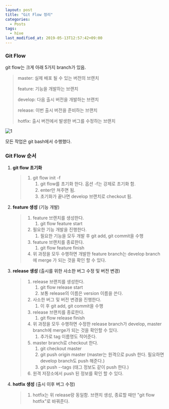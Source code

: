 ```yaml
---
layout: post
title: "Git Flow 정리"
categories:
  - Posts
tags:
  - hive
last_modified_at: 2019-05-13T12:57:42+09:00
---
```




### Git Flow

git flow는 크게 아래 5가지 branch가 있음.

>master: 실제 배포 될 수 있는 버전의 브랜치
>
>feature: 기능을 개발하는 브랜치
>
>develop: 다음 출시 버전을 개발하는 브랜치
>
>release: 이번 출시 버전을 준비하는 브랜치
>
>hotfix: 출시 버전에서 발생한 버그를 수정하는 브랜치

![1](https://user-images.githubusercontent.com/22383120/57603480-cca19400-759c-11e9-974f-c935a567f1a4.PNG)

모든 작업은 git bash에서 수행했다.

### Git Flow 순서

1. **git flow 초기화**

   > 1. git flow init -f
   >    1. git flow를 초기화 한다. 옵션 -f는 강제로 초기화 함.
   >    2. enter만 쳐주면 됨.
   >    3. 초기화가 끝나면 develop 브랜치로 checkout 됨.



2. **feature 생성** (기능 개발)

   > 1. feature 브랜치를 생성한다.
   >    1. git flow feature start <feature-name>
   > 2. 필요한 기능 개발을 진행한다.
   >    1. 필요한 기능을 모두 개발 후 git add, git commit을 수행
   > 3. feature 브랜치를 종료한다.
   >    1. git flow feature finish <feature-name>
   > 4. 위 과정을 모두 수행하면 개발한 feature branch는 develop branch에 merge 가 되는 것을 확인 할 수 있다.



3. **release 생성** (출시를 위한 사소한 버그 수정 및 버전 변경)

   > 1. release 브랜치를 생성한다.
   >    1. git flow release start <version-name>
   >    2. 보통 release의 이름은 version 이름을 쓴다.
   > 2. 사소한 버그 및 버전 변경을 진행한다.
   >    1. 이 후 git add, git commit을 수행
   > 3. release 브랜치를 종료한다.
   >    1. git flow release finish <version-name>
   > 4. 위 과정을 모두 수행하면 수정한 release branch가 develop, master branch에 merge가 되는 것을 확인할 수 있다.
   >    1. 추가로 tag 이름명도 적어준다.
   > 5. master branch로 checkout 한다.
   >    1. git checkout master
   >    2. git push origin master (master는 원격으로 push 한다. 필요하면 develop branch도 push 해준다.)
   >    3. git push --tags (태그 정보도 같이 push 한다.)
   > 6. 원격 저장소에서 push 된 정보를 확인 할 수 있다.



4. **hotfix 생성** (출시 이후 버그 수정)

   > 1. hotfix는 위 release랑 동일함. 브랜치 생성, 종료할 때만 "git flow hotfix"로 바꿔준다.